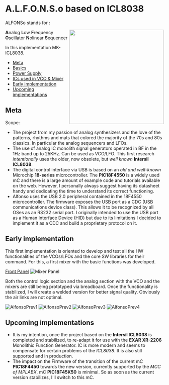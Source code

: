 # A.L.F.O.N.S.o based on ICL8038

ALFONSo stands for :

<p align="right">
    <img align="right" width="300px"src="https://user-images.githubusercontent.com/122873753/222533968-67c840fd-441d-4f12-a997-181fa5d1333d.png">
</p>

**A**nalog
**L**ow 
**F**requency 
**O**scillator 
**N**olinear 
**S**equencer

In this implementation MK-ICL8038.

- [Meta](#meta)
- [Basics](Basics.md)
- [Power Supply](Power.md)
- [ICs used in VCO & Mixer](ICs.md)
- [Early implementation](#early-implementation)
- [Upcoming implementations](#upcoming-implementations)

## Meta

Scope:

- The project from my passion of analog synthesizers and the love of the patterns, rhythms and mats that colored the majority of the 70s and 80s classics. In particular the analog sequencers and LFOs.
- The use of analog IC monolith signal generators operated in BF in the 1Hz band up to 25KHz. Can be used as VCO/LFO. This first research *intentionally* uses the older, now obsolete, but *well known* **Intersil ICL8038**.
- The digital control interface via USB is based on an *old and well-known* Microchip **18-series** microcontroller. The **PIC18F4550** is a widely used mC and there is a large amount of example code and tutorials available on the web.
  However, I personally always suggest having its datasheet handy and dedicating the time to understand its correct functioning.
- Alfonso uses the USB 2.0 peripheral contained in the 18F4550 microcontroller. The firmware exposes the USB port as a CDC (USB communications device class). This allows it to be recognized by all OSes as an RS232 serial port.
  I originally intended to use the USB port as a Human Interface Device (HID) but due to its limitations I decided to implement it as a CDC and build a proprietary protocol on it.

## Early implementation

This first implementation is oriented to develop and test all the HW functionalities of the VCOs/LFOs and the core SW libraries for their command.
For this, a first mixer with the basic functions was developed.

[Front Panel](images/FrontPanel.png)
![Mixer Panel](https://user-images.githubusercontent.com/122873753/226573380-3f527885-a70a-4488-9e40-b10083d6392b.png)

Both the control logic section and the analog section with the VCO and the mixers are still being prototyped via breadboard.
Once the functionality is stabilized, I will create a welded version for better signal quality. Obviously the air links are not optimal.
    
![AlfonsoPrev1](https://user-images.githubusercontent.com/122873753/227480448-d9f88da3-b6e7-4724-b1cf-c95f1440d193.jpg)
![AlfonsoPrev2](https://user-images.githubusercontent.com/122873753/227480695-c834970d-64e1-446c-83c7-bf464703e895.jpg)
![AlfonsoPrev3](https://user-images.githubusercontent.com/122873753/227881345-979ef7f8-7705-488d-afa9-8d4fd5c0fcca.jpg)
![AlfonsoPrev4](https://user-images.githubusercontent.com/122873753/227881365-9eacd5d9-6c7d-4a65-a6d9-9520cd45d24c.jpg)


## Upcoming implementations

- It is my intention, once the project based on the **Intersil ICL8038** is completed and stabilized, to re-adapt it for use with the **EXAR XR-2206** Monolithic Function Generator.
  IC is more modern and seems to compensate for certain problems of the *ICL8038*. It is also still supported and in production.
- The impact on the Firmware of the transition of the current mC **PIC18F4450** towards the new version, currently supported by the *MCC of MPLABX*, mC **PIC18F45K50** is minimal.
  So as soon as the current version stabilizes, I'll switch to this mC.
